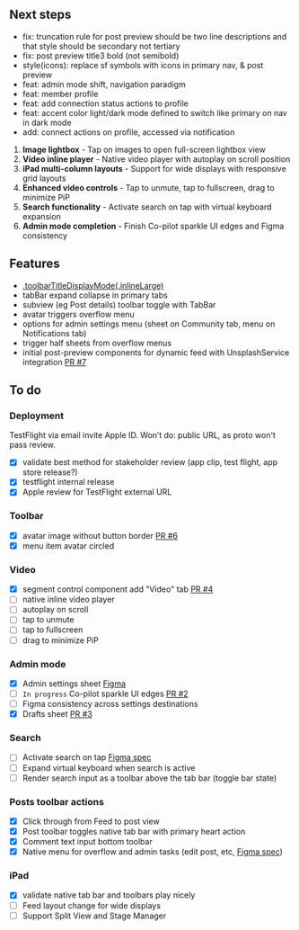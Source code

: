 ## Next steps
- fix: truncation rule for post preview should be two line descriptions and that style should be secondary not tertiary
- fix: post preview title3 bold (not semibold)
- style(icons): replace sf symbols with icons in primary nav, & post preview
- feat: admin mode shift, navigation paradigm
- feat: member profile
- feat: add connection status actions to profile
- feat: accent color light/dark mode defined to switch like primary on nav in dark mode
- add: connect actions on profile, accessed via notification
1. **Image lightbox** - Tap on images to open full-screen lightbox view
2. **Video inline player** - Native video player with autoplay on scroll position
3. **iPad multi-column layouts** - Support for wide displays with responsive grid layouts
4. **Enhanced video controls** - Tap to unmute, tap to fullscreen, drag to minimize PiP
5. **Search functionality** - Activate search on tap with virtual keyboard expansion
6. **Admin mode completion** - Finish Co-pilot sparkle UI edges and Figma consistency


## Features
- [.toolbarTitleDisplayMode(.inlineLarge)](https://developer.apple.com/documentation/swiftui/view/toolbartitledisplaymode(_:))
- tabBar expand collapse in primary tabs
- subview (eg Post details) toolbar toggle with TabBar
- avatar triggers overflow menu
- options for admin settings menu (sheet on Community tab, menu on Notifications tab)
- trigger half sheets from overflow menus
- initial post-preview components for dynamic feed with UnsplashService integration [PR #7](https://github.com/DaveDesigner/proto/pull/7)

## To do
### Deployment
TestFlight via email invite Apple ID. Won’t do: public URL, as proto won't pass review.
- [x] validate best method for stakeholder review (app clip, test flight, app store release?)
- [x] testflight internal release
- [x] Apple review for TestFlight external URL

### Toolbar
- [x] avatar image without button border [PR #6](https://github.com/DaveDesigner/proto/pull/6)
- [x] menu item avatar circled

### Video
- [x] segment control component add "Video" tab [PR #4](https://github.com/DaveDesigner/proto/pull/4)
- [ ] native inline video player
- [ ] autoplay on scroll
- [ ] tap to unmute
- [ ] tap to fullscreen
- [ ] drag to minimize PiP

### Admin mode
- [x] Admin settings sheet [Figma](https://www.figma.com/design/H6KATGFhQ5fAOsegREtzBg/Circle-4.0-Mobile?node-id=2040-53037&t=Kcwlyc56hddeSD0c-1)
- [ ] `In progress` Co-pilot sparkle UI edges [PR #2](https://github.com/DaveDesigner/proto/pull/2)
- [ ] Figma consistency across settings destinations
- [x] Drafts sheet [PR #3](https://github.com/DaveDesigner/proto/pull/3)

### Search
- [ ] Activate search on tap [Figma spec](https://www.figma.com/design/NdwIk4iFCNFsrBOA1I2S2b/%F0%9F%93%90-Mobile-Build?node-id=26801-116894&t=GwwykqKG33UxJcNw-1)
- [ ] Expand virtual keyboard when search is active
- [ ] Render search input as a toolbar above the tab bar (toggle bar state)

### Posts toolbar actions
- [x] Click through from Feed to post view
- [x] Post toolbar toggles native tab bar with primary heart action
- [x] Comment text input bottom toolbar
- [x] Native menu for overflow and admin tasks (edit post, etc, [Figma spec](https://www.figma.com/design/W7x7IvJBDsSw43zcIKMJeR/%E2%9D%96-Mobile-Design-System?node-id=12807-69973&t=wAl175S4870CppoP-1))

### iPad
- [x] validate native tab bar and toolbars play nicely
- [ ] Feed layout change for wide displays
- [ ] Support Split View and Stage Manager